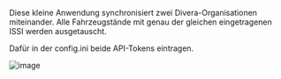 Diese kleine Anwendung synchronisiert zwei Divera-Organisationen miteinander. Alle Fahrzeugstände mit genau der gleichen eingetragenen ISSI werden ausgetauscht.

Dafür in der config.ini beide API-Tokens eintragen.

![image](https://user-images.githubusercontent.com/52480593/177002617-4756ddfb-5290-435d-a99b-465d533e948a.png)
